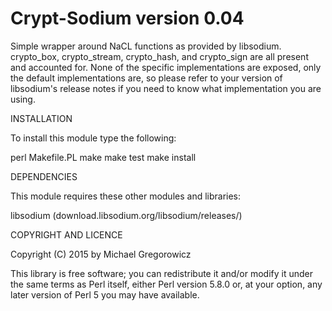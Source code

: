 Crypt-Sodium version 0.04
=========================

Simple wrapper around NaCL functions as provided by libsodium.  crypto_box, crypto_stream, crypto_hash,
and crypto_sign are all present and accounted for.  None of the specific implementations are exposed,
only the default implementations are, so please refer to your version of libsodium's release notes if 
you need to know what implementation you are using.

INSTALLATION

To install this module type the following:

   perl Makefile.PL
   make
   make test
   make install

DEPENDENCIES

This module requires these other modules and libraries:

  libsodium (download.libsodium.org/libsodium/releases/)

COPYRIGHT AND LICENCE

Copyright (C) 2015 by Michael Gregorowicz

This library is free software; you can redistribute it and/or modify
it under the same terms as Perl itself, either Perl version 5.8.0 or,
at your option, any later version of Perl 5 you may have available.

